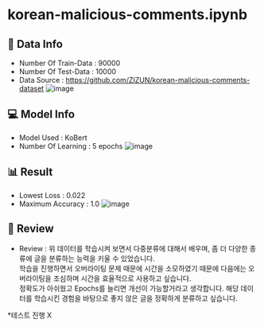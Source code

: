 # korean-malicious-comments.ipynb

## 💾 Data Info
- Number Of Train-Data : 90000
- Number Of Test-Data : 10000
- Data Source : https://github.com/ZIZUN/korean-malicious-comments-dataset
![image](https://github.com/byeolki/korean-malicious-comments.ipynb/assets/97008863/7028040c-143b-4fcb-abcf-fde315287437)

## 💻 Model Info
- Model Used : KoBert
- Number Of Learning : 5 epochs
![image](https://github.com/byeolki/korean-malicious-comments.ipynb/assets/97008863/4ae83792-e782-4a33-8a13-99f28df600d3)

## 📊 Result
- Lowest Loss : 0.022
- Maximum Accuracy : 1.0
![image](https://github.com/byeolki/korean-malicious-comments.ipynb/assets/97008863/cce180e3-c553-4a3e-abe3-41ba92ae4a47)

## 📝 Review
- Review : 위 데이터를 학습시켜 보면서 다중분류에 대해서 배우며, 좀 더 다양한 종류에 글을 분류하는 능력을 키울 수 있었습니다.
  <br>학습을 진행하면서 오버라이팅 문제 때문에 시간을 소모하였기 때문에 다음에는 오버라이팅을 조심하며 시간을 효율적으로 사용하고 싶습니다.
  <br>정확도가 아쉬웠고 Epochs를 늘리면 개선이 가능할거라고 생각합니다. 해당 데이터를 학습시킨 경험을 바탕으로 좋지 않은 글을 정확하게 분류하고 싶습니다.

*테스트 진행 X
